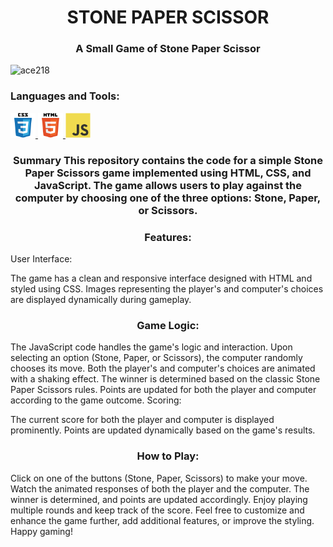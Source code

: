 <h1 align="center">STONE PAPER SCISSOR</h1>
<h3 align="center">A Small Game of Stone Paper Scissor</h3>

<p align="left"> <img src="https://komarev.com/ghpvc/?username=ace218&label=Profile%20views&color=0e75b6&style=flat" alt="ace218" /> </p>
<p align="left">
</p>

<h3 align="left">Languages and Tools:</h3>
<p align="left"> <a href="https://www.w3schools.com/css/" target="_blank" rel="noreferrer"> <img src="https://raw.githubusercontent.com/devicons/devicon/master/icons/css3/css3-original-wordmark.svg" alt="css3" width="40" height="40"/> </a> <a href="https://www.w3.org/html/" target="_blank" rel="noreferrer"> <img src="https://raw.githubusercontent.com/devicons/devicon/master/icons/html5/html5-original-wordmark.svg" alt="html5" width="40" height="40"/> </a> <a href="https://developer.mozilla.org/en-US/docs/Web/JavaScript" target="_blank" rel="noreferrer"> <img src="https://raw.githubusercontent.com/devicons/devicon/master/icons/javascript/javascript-original.svg" alt="javascript" width="40" height="40"/> </a> </p>
<h3 align="center">Summary
This repository contains the code for a simple Stone Paper Scissors game implemented using HTML, CSS, and JavaScript. The game allows users to play against the computer by choosing one of the three options: Stone, Paper, or Scissors.

<h3 align="center">Features:</h3>
User Interface:

The game has a clean and responsive interface designed with HTML and styled using CSS.
Images representing the player's and computer's choices are displayed dynamically during gameplay.


<h3 align="center">Game Logic:</h3>

The JavaScript code handles the game's logic and interaction.
Upon selecting an option (Stone, Paper, or Scissors), the computer randomly chooses its move.
Both the player's and computer's choices are animated with a shaking effect.
The winner is determined based on the classic Stone Paper Scissors rules.
Points are updated for both the player and computer according to the game outcome.
Scoring:

The current score for both the player and computer is displayed prominently.
Points are updated dynamically based on the game's results.


<h3 align="center">How to Play:</h3>


Click on one of the buttons (Stone, Paper, Scissors) to make your move.
Watch the animated responses of both the player and the computer.
The winner is determined, and points are updated accordingly.
Enjoy playing multiple rounds and keep track of the score.
Feel free to customize and enhance the game further, add additional features, or improve the styling. Happy gaming!

